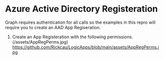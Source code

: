 # Azure Active Directory Registeration
Graph requires authentication for all calls so the examples in this repro will require you to create an AAD App Regiseration.

1. Create an App Registeration with the following permissions.<br>
(/assets/AppRegPerms.jpg)
https://github.com/Rickcau/LogicApps/blob/main/assets/AppRegPerms.jpg


